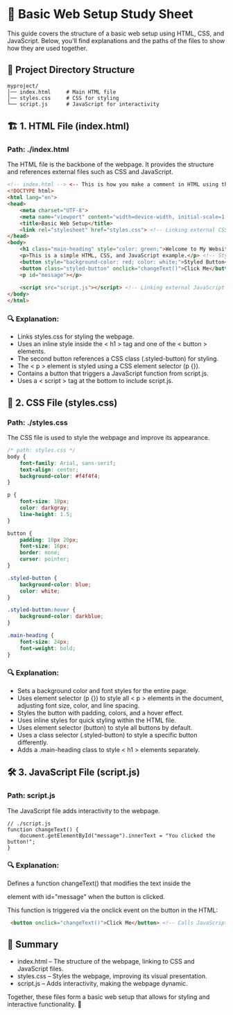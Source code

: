 
# 📖 Basic Web Setup Study Sheet

This guide covers the structure of a basic web setup using HTML, CSS, and JavaScript. Below, you'll find explanations and the paths of the files to show how they are used together.

## 📂 Project Directory Structure

```
myproject/
│── index.html     # Main HTML file
│── styles.css     # CSS for styling
└── script.js      # JavaScript for interactivity
```

## 🏗️ 1. HTML File (index.html)

### Path: ./index.html

The HTML file is the backbone of the webpage. It provides the structure and references external files such as CSS and JavaScript.

``` html
<!-- index.html --> <-- This is how you make a comment in HTML using the arrows --> 
<!DOCTYPE html>
<html lang="en">
<head>
    <meta charset="UTF-8">
    <meta name="viewport" content="width=device-width, initial-scale=1.0">
    <title>Basic Web Setup</title>
    <link rel="stylesheet" href="styles.css"> <!-- Linking external CSS file -->
</head>
<body>
    <h1 class="main-heading" style="color: green;">Welcome to My Website</h1> <!-- Inline style example -->
    <p>This is a simple HTML, CSS, and JavaScript example.</p> <!-- Styled using a CSS element selector p {} in CSS -->
    <button style="background-color: red; color: white;">Styled Button</button> <!-- Inline style example -->
    <button class="styled-button" onclick="changeText()">Click Me</button> <!-- Calls JavaScript function & styled via class -->
    <p id="message"></p>
    
    <script src="script.js"></script> <!-- Linking external JavaScript file -->
</body>
</html>
```

### 🔍 Explanation:

- Links styles.css for styling the webpage.
- Uses an inline style inside the < h1 > tag and one of the < button > elements.
- The second button references a CSS class (.styled-button) for styling.
- The < p > element is styled using a CSS element selector (p {}).
- Contains a button that triggers a JavaScript function from script.js.
- Uses a < script > tag at the bottom to include script.js.

## 🎨 2. CSS File (styles.css)

### Path: ./styles.css

The CSS file is used to style the webpage and improve its appearance.

```css
/* path: styles.css */
body {
    font-family: Arial, sans-serif;
    text-align: center;
    background-color: #f4f4f4;
}

p {
    font-size: 18px;
    color: darkgray;
    line-height: 1.5;
}

button {
    padding: 10px 20px;
    font-size: 16px;
    border: none;
    cursor: pointer;
}

.styled-button {
    background-color: blue;
    color: white;
}

.styled-button:hover {
    background-color: darkblue;
}

.main-heading {
    font-size: 24px;
    font-weight: bold;
}
```

### 🔍 Explanation:
- Sets a background color and font styles for the entire page.
- Uses element selector (p {}) to style all < p > elements in the document, adjusting font size, color, and line spacing.
- Styles the button with padding, colors, and a hover effect.
- Uses inline styles for quick styling within the HTML file.
- Uses element selector (button) to style all buttons by default.
- Uses a class selector (.styled-button) to style a specific button differently.
- Adds a .main-heading class to style < h1 > elements separately.

## 🛠️ 3. JavaScript File (script.js)

### Path: script.js

The JavaScript file adds interactivity to the webpage.

```
// ./script.js
function changeText() {
    document.getElementById("message").innerText = "You clicked the button!";
}
```

### 🔍 Explanation:

Defines a function changeText() that modifies the text inside the <p> element with id="message" when the button is clicked.

This function is triggered via the onclick event on the button in the HTML: 

```html
 <button onclick="changeText()">Click Me</button> <!-- Calls JavaScript function -->
```

## 📌 Summary

- index.html – The structure of the webpage, linking to CSS and JavaScript files.
- styles.css – Styles the webpage, improving its visual presentation.
- script.js – Adds interactivity, making the webpage dynamic.

Together, these files form a basic web setup that allows for styling and interactive functionality. 🚀
